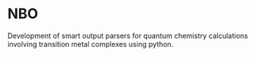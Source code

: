 # NBO
Development of smart output parsers for quantum chemistry calculations involving transition metal complexes using python.
